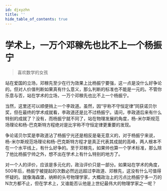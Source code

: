 ```yaml
---
id: djxyzhn
title: ''
hide_table_of_contents: true
---
```


# 学术上，一万个邓稼先也比不上一个杨振宁 

> 喜欢数学的女孩

站在爱国的立场，邓稼先至少在行为效果上比杨振宁要强，这一点是没什么好争论的。但对人价值判断如果真有什么意义，那么判断的标准也不能是一元的。不管你乐意与否，站在学术的立场，一万个邓稼先也比不上一个杨振宁。  

当然，这里还可以顺便捎上一个李政道。虽然，因“宇称不守恒定律”同获诺贝尔奖，但在最终的学术成就看，李政道还是比不过杨振宁。请问，李政道后来有什么特别的成就了？没有，而杨振宁就不同了，站在物理发展的角度，杨-米尔斯规范场理论和杨-巴克斯特方程绝对是比宇称不守恒定律更重要的发现。

争论诺贝尔奖是李政道沾了杨振宁光还是相反是毫无意义的，对于杨振宁来说，杨-米尔斯规范场理论和杨-巴克斯特方程才是真正代表其成就的高峰，两人根本不在一个水平线上，有什么好争的。至于邓稼先，如果帅也算一个学术标准，那么除了他比杨振宁帅之外，想不出在学术上有什么特别的地方了。 

对一个人的评价，应该是多元化的，政治评价只是一部分。如果站在学术的角度，500年后，杨振宁被提起的次数必然远远超过李政道、邓稼先，这没有什么可值得怀疑的。就像海森堡，纳粹的头号物理学家，大概政治上的污点比杨振宁多一万的N次方都不止，但在学术上，又谁能否认他是上世纪最伟大的物理学家之一呢？